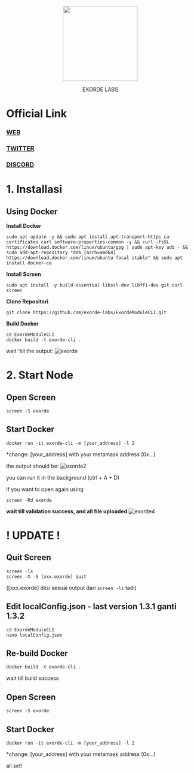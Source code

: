 </p>

<p align="center">
  <img height="200" height="auto" src="https://user-images.githubusercontent.com/78480857/200719630-eee27a0c-2b29-42b8-a741-d852991e1e5e.jpg">
<p align="center">
  EXORDE LABS
</p>


# Official Link

### [WEB](https://exorde.network/)
### [TWITTER](https://twitter.com/ExordeLabs)
### [DISCORD](https://discord.gg/exordelabs)

# **1. Installasi**
 ## Using Docker
  
**Install Docker**
```
sudo apt update -y && sudo apt install apt-transport-https ca-certificates curl software-properties-common -y && curl -fsSL https://download.docker.com/linux/ubuntu/gpg | sudo apt-key add - && sudo add-apt-repository "deb [arch=amd64] https://download.docker.com/linux/ubuntu focal stable" && sudo apt install docker-ce
```

**Install Screen**
```
sudo apt install -y build-essential libssl-dev libffi-dev git curl screen
```

**Clone Repositori**
```
git clone https://github.com/exorde-labs/ExordeModuleCLI.git
```

**Build Docker**
```
cd ExordeModuleCLI
docker build -t exorde-cli . 
```
wait 'till the output: ![exorde](https://user-images.githubusercontent.com/78480857/200719667-d1763911-fbbe-47ad-8cdf-99ccdf362311.png)

# **2. Start Node**

## Open Screen
```
screen -S exorde
```

## Start Docker
```
docker run -it exorde-cli -m [your_address] -l 2
```
*change: [your_address] with your metamask address (0x...)

the output should be: ![exorde2](https://user-images.githubusercontent.com/78480857/200719700-0239649f-f8f8-4b57-88a2-7f3516c15c56.png)

you can run it in the background (ctrl + A + D)

if you want to open again using 
```
screen -Rd exorde
```
**wait till validation success, and all file uploaded**
![exorde4](https://user-images.githubusercontent.com/78480857/200719727-3cb73159-cfa3-4fd6-9be8-eb9fe0fd3c3c.png)





# ! UPDATE !

## Quit Screen
```
screen -ls
screen -X -S [xxx.exorde] quit
```
([xxx.exorde] diisi sesuai output dari ```screen -ls``` tadi)


## Edit localConfig.json - last version 1.3.1 ganti 1.3.2
```
cd ExordeModuleCLI
nano localConfig.json
```

## Re-build Docker
```
docker build -t exorde-cli .
```
wait till build success

## Open Screen
```
screen -S exorde
```

## Start Docker
```
docker run -it exorde-cli -m [your_address] -l 2
```
*change: [your_address] with your metamask address (0x...)



all set!
